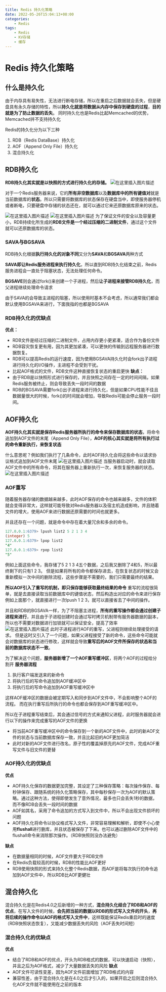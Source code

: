 ```yaml
---
title: Redis 持久化策略
date: 2022-05-26T15:04:13+08:00
categories:
    - Redis
tags:
    - Redis
    - KV存储
    - 缓存
---
```


# Redis 持久化策略

## 什么是持久化 

由于内存具有易失性，无法进行断电存储，所以在重启之后数据就会丢失，但是硬盘具有永久存储的特性，所以**持久化就是将数据从内存中保存到硬盘的过程**，**目的就是为了防止数据的丢失**。
同时持久化也是Redis比起Memcached的优势，Memcached并不支持持久化

Redis的持久化分为以下三种

1. RDB（Redis DataBase）持久化
2. AOF（Append Only File）持久化
3. 混合持久化

## RDB持久化

**RDB持久化其实就是以快照的方式进行持久化的存储。**
![在这里插入图片描述](http://img.orekilee.top//imgbed/redis/redis70.png)

对于一个Redis服务器来说，它的**所有非空数据库**以及**数据库中的所有键值对**就是当前数据库的**状态**。所以只需要将数据库的状态保存在硬盘当中，即使服务器停机或者断电，只要硬盘中存储的状态还在，就可以通过它来还原数据库原来的状态。

![在这里插入图片描述](http://img.orekilee.top//imgbed/redis/redis71.png)
![在这里插入图片描述](http://img.orekilee.top//imgbed/redis/redis72.png)
为了保证文件的安全以及容量更小，RDB持续化所生成的**RDB文件是一个经过压缩的二进制文件**，通过这个文件就可以还原数据库的状态。



### SAVA与BGSAVA

RDB持久化根据**执行持久化的对象不同**又分为**SAVA**和**BGSAVA**两种方式

**SAVA即让Redis服务进程来执行持久化**，所以直到RDB持久化结束之前，Redis服务进程会一直处于阻塞状态，无法处理任何命令。

**BGSAVE**则会通过fork()来创建一个子进程，然后**让子进程来接管RDB持久化**，而父进程继续处理命令请求

由于SAVA的会导致主进程的阻塞，所以使用时基本不会考虑，所以通常我们都会默认使用BGSAVA来进行，下面我指的也都是BGSAVA



### RDB持久化的优缺点

**优点：**

- RDB文件是经过压缩的二进制文件，占用内存更小更紧凑，适合作为备份文件
- RDB容灾恢复更有用，因为其更加紧凑，可以更快的传输到远程服务器进行数据恢复。
- RDB可以提高Redis的运行速度，因为使用BGSAVA持久化时会fork出子进程进行持久化的I/O操作，主进程不会受到干扰。
- 比起AOF格式的文件，RDB文件这种直接恢复状态的重启更快
  **缺点：**
- 由于RDB是以快照形式进行保存的，并且快照之间存在一定的时间间隔，如果Redis服务被终止，则会导致丢失一段时间的数据
- RDB的BGSAVA需要fork()出子进程来进行持久化，但是如果CPU性能不佳且数据量很大的时候，fork()的时间就会增加，导致Redis可能会停止服务一段时间。



## AOF持久化

**AOF持久化其实就是保存Redis服务器所执行的命令来保存数据库的状态**，将命令追加到AOF文件的末尾（Append Only File），**AOF的核心其实就是将所有执行过的命令重新执行，来恢复状态**

什么意思呢？例如我们执行了几条命令，此时AOF持久化会将这些命令以请求协议格式追加到AOF文件末尾
![在这里插入图片描述](http://img.orekilee.top//imgbed/redis/redis73.png)
当服务器启动时，就会读取AOF文件中的所有命令，将其在服务器上重新执行一次，来恢复服务器的状态。
![在这里插入图片描述](http://img.orekilee.top//imgbed/redis/redis74.png)

### AOF重写

随着服务器存储的数据越来越多，此时AOF保存的命令也越来越多，文件的体积就会变得非常大，这样就可能导致对Redis服务器以及宿主机造成影响，并且随着文件的增大，使用AOF来进行数据还原需要的时间也就更多。

并且还存在一个问题，就是命令中存在着大量冗余和多余的命令。

```sql
127.0.0.1:6379> lpush list2 5 2 1 3 4
(integer) 5
127.0.0.1:6379> lpop list2
"4"
127.0.0.1:6379> rpop list2
"5"
```

例如上面这些命令，我存储了5 2 1 3 4五个数据，之后我又删除了4和5，所以最终剩下的只有1 2 3。
但是如果将所有的命令都保存进去，在恢复状态的时候又会重新模拟一次中间的删除流程，这些步骤是不需要的，我们只需要最终的结果。

**所以AOF引入了重写的机制，即只保存能够获取最终结果的命令**
重写的流程很简单，就是去直接读取当前数据库中的键值状态，然后构造出对应的命令来进行保存
例如上面那个，就直接进行一次lpush 1 2 3，就可以直接省去了中间的操作。

并且和RDB的BGSAVA一样，为了不阻塞主进程，**所有的重写操作都会通过创建子进程来进行**，并且由于子进程创建时会通过写时拷贝机制带有服务器数据的副本，所以也不需要对数据进行加锁就可以保证安全，提高了效率
![在这里插入图片描述](http://img.orekilee.top//imgbed/redis/redis75.png)
此时子进程进行AOF的重写，父进程则继续处理接受的请求。
但是这时又引入了一个问题，如果父进程接受了新的命令，这些命令可能就会对数据库的状态进行修改，这样就会导致**重写后的AOF文件所保存的状态和当前的数据库状态不一致**。

为了解决这个问题，**服务器新增了一个AOF重写缓冲区**，将两个AOF的过程给分割开
**服务器流程**

1. 执行客户端发送来的新命令
2. 将执行后的写命令追加到AOF缓冲区中
3. 将执行后的写命令追加到AOF重写缓冲区中

这样AOF缓冲区的数据会被定期写入和同步到AOF文件中，不会影响整个AOF的流程。
而在执行重写后所执行的命令也都会保存到AOF重写缓冲区中。

所以在子进程重写结束后，其会通过信号的方式来通知父进程，此时服务器就会进行以下的操作来完成重写的AOF文件的更换

- 将当前AOF重写缓冲区中的命令保存到一个新的AOF文件中，此时的新AOF文件的状态与当前数据库保存一致，并且比起旧的AOF更加简洁
- 此时对新的AOF文件进行改名，原子性的覆盖掉原先的AOF文件，完成AOF重写文件与旧文件的更替



### AOF持久化的优缺点

**优点**

- AOF持久化保存的数据更加完整，其设定了三种保存策略：每次操作保存、每秒钟保存、跟随系统的持久化策略保存，其中每秒保存一次为AOF的默认策略。通过这种方法，使得即使发生了意外情况，最多也只会丢失1秒的数据，而不像RDB会丢失一段时间的数据
- AOF如其名，采用了命令追加的方式写入到文件中，所以不会出现文件损坏的问题
- AOF持久化将命令以协议格式写入文件，非常容易理解和解析，即使不小心使用**flushall**进行删库，并且状态被保存了下来。也可以通过删除AOF文件中的flushall命令来消除那次操作。（RDB快照则没办法避免）

**缺点**

- 在数据量相同的时候，AOF文件要大于RDB文件
- 在Redis负载较高的时候，RDB的性能比AOF更好
- RDB使用快照的形式来持久化整个Redis数据，而AOF是将每次执行的命令追加到AOF文件中，所以RDB比AOF更健壮



## 混合持久化

混合持久化是在Redis4.0之后新增的一种方式，**混合持久化结合了RDB和AOF的优点**，在写入文件的时候，**会先把当前的数据以RDB的形式写入文件的开头**，**再将后续的操作命令以AOF的格式写入文件中**，这样既能保证Redis重启时的速度（RDB快照状态恢复），又能减少数据丢失的风险（AOF丢失时间短）

### 混合持久化的优缺点

**优点**

- 结合了RDB和AOF的优点，开头为RDB格式的数据，可以快速启动（快照），并且之后为AOF格式，减少了大量数据丢失的风险
  **缺点**
- AOF文件可读性变差，因为AOF文件前面增加了RDB格式的内容
- 兼容性差，由于混合持久化是在4.0之后才引入的，如果开启之后则混合持久化AOF文件就不能使用在之前的版本

